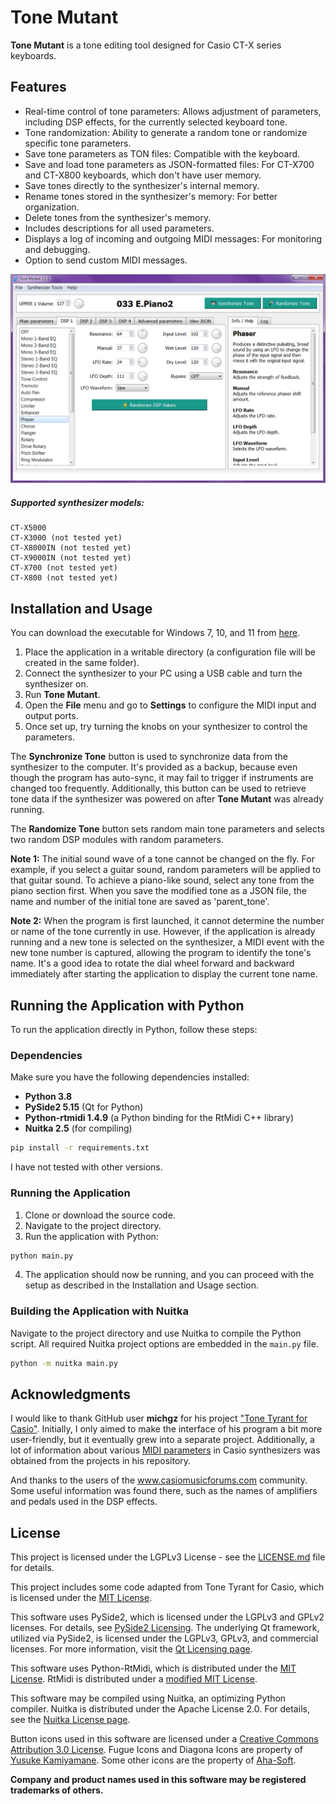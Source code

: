 # Tone Mutant
**Tone Mutant** is a tone editing tool designed for Casio CT-X series keyboards.

## Features
* Real-time control of tone parameters: Allows adjustment of parameters, including DSP effects, for the currently selected keyboard tone.
* Tone randomization: Ability to generate a random tone or randomize specific tone parameters.
* Save tone parameters as TON files: Compatible with the keyboard.
* Save and load tone parameters as JSON-formatted files: For CT-X700 and CT-X800 keyboards, which don't have user memory.
* Save tones directly to the synthesizer's internal memory.
* Rename tones stored in the synthesizer's memory: For better organization.
* Delete tones from the synthesizer's memory.
* Includes descriptions for all used parameters.
* Displays a log of incoming and outgoing MIDI messages: For monitoring and debugging.
* Option to send custom MIDI messages.

![Application screenshot](screenshot.png)

##### Supported synthesizer models:
```
CT-X5000
CT-X3000 (not tested yet)
CT-X8000IN (not tested yet)
CT-X9000IN (not tested yet)
CT-X700 (not tested yet)
CT-X800 (not tested yet)
```

## Installation and Usage
You can download the executable for Windows 7, 10, and 11 from [here](https://github.com/Barsik-Barbosik/Tone-Mutant/releases/download/Version_1.0.0/ToneMutant.exe).

1. Place the application in a writable directory (a configuration file will be created in the same folder).
2. Connect the synthesizer to your PC using a USB cable and turn the synthesizer on.
3. Run **Tone Mutant**.
4. Open the **File** menu and go to **Settings** to configure the MIDI input and output ports.
5. Once set up, try turning the knobs on your synthesizer to control the parameters.

The **Synchronize Tone** button is used to synchronize data from the synthesizer to the computer. It's provided as a backup, because even though the program has auto-sync, it may fail to trigger if instruments are changed too frequently. Additionally, this button can be used to retrieve tone data if the synthesizer was powered on after **Tone Mutant** was already running.

The **Randomize Tone** button sets random main tone parameters and selects two random DSP modules with random parameters.

**Note 1:** The initial sound wave of a tone cannot be changed on the fly. For example, if you select a guitar sound, random parameters will be applied to that guitar sound. To achieve a piano-like sound, select any tone from the piano section first. When you save the modified tone as a JSON file, the name and number of the initial tone are saved as 'parent_tone'.

**Note 2:** When the program is first launched, it cannot determine the number or name of the tone currently in use. However, if the application is already running and a new tone is selected on the synthesizer, a MIDI event with the new tone number is captured, allowing the program to identify the tone's name. It's a good idea to rotate the dial wheel forward and backward immediately after starting the application to display the current tone name.

## Running the Application with Python
To run the application directly in Python, follow these steps:

### Dependencies
Make sure you have the following dependencies installed:

- **Python 3.8**
- **PySide2 5.15** (Qt for Python)
- **Python-rtmidi 1.4.9** (a Python binding for the RtMidi C++ library)
- **Nuitka 2.5** (for compiling)
```bash
pip install -r requirements.txt
```
I have not tested with other versions.

### Running the Application
1. Clone or download the source code.
2. Navigate to the project directory.
3. Run the application with Python:
```bash
python main.py
```
4. The application should now be running, and you can proceed with the setup as described in the Installation and Usage section.

### Building the Application with Nuitka
Navigate to the project directory and use Nuitka to compile the Python script. All required Nuitka project options are embedded in the `main.py` file.
```bash
python -m nuitka main.py
```

## Acknowledgments
I would like to thank GitHub user **michgz** for his project ["Tone Tyrant for Casio"](https://github.com/michgz/tonetyrant).
Initially, I only aimed to make the interface of his program a bit more user-friendly, but it eventually grew into a separate project. Additionally, a lot of information about various [MIDI parameters](https://github.com/michgz/ac7maker/tree/master/Documentation%20of%20Casio%20formats) in Casio synthesizers was obtained from the projects in his repository.

And thanks to the users of the www.casiomusicforums.com community. Some useful information was found there, such as the names of amplifiers and pedals used in the DSP effects.

## License
This project is licensed under the LGPLv3 License - see the [LICENSE.md](LICENSE.md) file for details.

This project includes some code adapted from Tone Tyrant for Casio, which is licensed under the [MIT License](https://github.com/michgz/tonetyrant/blob/master/LICENSE).

This software uses PySide2, which is licensed under the LGPLv3 and GPLv2 licenses. For details, see [PySide2 Licensing](https://wiki.qt.io/Qt_for_Python_Licensing). The underlying Qt framework, utilized via PySide2, is licensed under the LGPLv3, GPLv3, and commercial licenses. For more information, visit the [Qt Licensing page](https://www.qt.io/licensing/).

This software uses Python-RtMidi, which is distributed under the [MIT License](https://github.com/SpotlightKid/python-rtmidi/blob/master/LICENSE.md). RtMidi is distributed under a [modified MIT License](https://github.com/SpotlightKid/python-rtmidi/blob/master/LICENSE.md).

This software may be compiled using Nuitka, an optimizing Python compiler. Nuitka is distributed under the Apache License 2.0. For details, see the [Nuitka License page](https://nuitka.net/pages/license.html).

Button icons used in this software are licensed under a [Creative Commons Attribution 3.0 License](https://creativecommons.org/licenses/by/3.0/). Fugue Icons and Diagona Icons are property of [Yusuke Kamiyamane](https://p.yusukekamiyamane.com/). Some other icons are the property of [Aha-Soft](http://www.aha-soft.com/free-icons/).

**Company and product names used in this software may be registered trademarks of others.**
